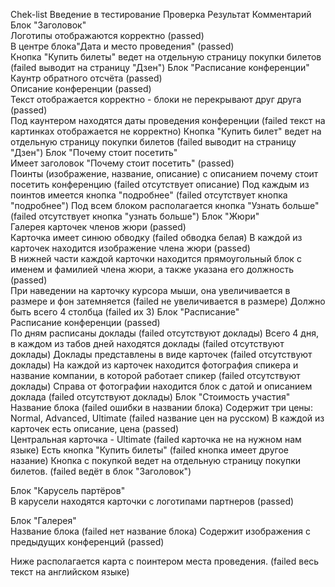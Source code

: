 Chek-list Введение в тестирование
Проверка	Результат	Комментарий
Блок "Заголовок"		
Логотипы отображаются корректно	(passed)	
В центре блока"Дата и место проведения"	(passed)	
Кнопка "Купить билеты" ведет на отдельную страницу покупки билетов	(failed	выводит на страницу "Дзен")
Блок "Расписание конференции"       
Каунтр обратного отсчёта    (passed)  
Описание конференции    (passed)  
Текст отображается корректно - блоки не перекрывают друг друга  (passed)  
Под каунтером находятся даты проведения конференции (failed  текст на картинках отображается не корректно)
Кнопка "Купить билет" ведет на отдельную страницу покупки билетов   (failed  выводит на страницу "Дзен")
Блок "Почему стоит посетить"        
Имеет заголовок "Почему стоит посетить" (passed)  
Поинты (изображение, название, описание) с описанием почему стоит посетить конференцию  (failed  отсутствует описание)
Под каждым из поинтов имеется кнопка "подробнее"    (failed  отсутствует кнопка "подробнее")
Под всем блоком располагается кнопка "Узнать больше"    (failed  отсутствует кнопка "узнать больше")
Блок "Жюри"     
Галерея карточек членов жюри    (passed)  
Карточка имеет синюю обводку    (failed  обводка белая)
В каждой из карточек находится изображение члена жюри   (passed)  
В нижней части каждой карточки находится прямоугольный блок с именем и фамилией члена жюри, а также указана его должность   (passed)  
При наведении на карточку курсора мыши, она увеличивается в размере и фон затемняется   (failed  не увеличивается в размере)
Должно быть всего 4 столбца (failed  их 3)
Блок "Расписание"       
Расписание конференции  (passed)  
По дням расписаны доклады   (failed  отсутствуют доклады)
Всего 4 дня, в каждом из табов дней находятся доклады   (failed  отсутствуют доклады)
Доклады представлены в виде карточек    (failed  отсутствуют доклады)
На каждой из карточек находится фотография спикера и название компании, в которой работает спикер   (failed  отсутствуют доклады)
Справа от фотографии находится блок с датой и описанием доклада (failed  отсутствуют доклады)
Блок "Стоимость участия"        
Название блока  (failed  ошибки в названии блока)
Содержит три цены: Normal, Advanced, Ultimate   (failed  название цен на русском)
В каждой из карточек есть описание, цена    (passed)  
Центральная карточка - Ultimate (failed  карточка не на нужном нам языке)
Есть кнопка "Купить билеты" (failed  кнопка имеет другое назание)
Кнопка с покупкой ведет на отдельную страницу покупки билетов.  (failed  ведёт в блок "Заголовок")

Блок "Карусель партёров"        
В карусели находятся карточки с логотипами партнеров    (passed)  

Блок "Галерея"      
Название блока  (failed  нет название блока)
Содержит изображения с предыдущих конференций   (passed)  
        
Ниже располагается карта с поинтером места проведения.  (failed  весь текст на английском языке)

